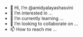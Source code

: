 - 👋 Hi, I’m @amidyalayashasvini
- 👀 I’m interested in ...
- 🌱 I’m currently learning ...
- 💞️ I’m looking to collaborate on ...
- 📫 How to reach me ...

<!---
amidyalayashasvini/amidyalayashasvini is a ✨ special ✨ repository because its `README.md` (this file) appears on your GitHub profile.
You can click the Preview link to take a look at your changes.
--->
